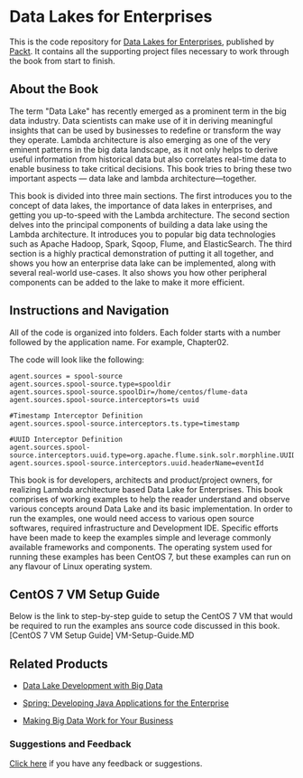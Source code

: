 # Data Lakes for Enterprises
This is the code repository for [Data Lakes for Enterprises](https://www.packtpub.com/big-data-and-business-intelligence/data-lakes-enterprises?utm_source=github&utm_medium=repository&utm_campaign=9781787281349), published by [Packt](https://www.packtpub.com/?utm_source=github). It contains all the supporting project files necessary to work through the book from start to finish.
## About the Book
The term "Data Lake" has recently emerged as a prominent term in the big data industry. Data scientists can make use of it in deriving meaningful insights that can be used by businesses to redefine or transform the way they operate. Lambda architecture is also emerging as one of the very eminent patterns in the big data landscape, as it not only helps to derive useful information from historical data but also correlates real-time data to enable business to take critical decisions. This book tries to bring these two important aspects — data lake and lambda architecture—together.

This book is divided into three main sections. The first introduces you to the concept of data lakes, the importance of data lakes in enterprises, and getting you up-to-speed with the Lambda architecture. The second section delves into the principal components of building a data lake using the Lambda architecture. It introduces you to popular big data technologies such as Apache Hadoop, Spark, Sqoop, Flume, and ElasticSearch. The third section is a highly practical demonstration of putting it all together, and shows you how an enterprise data lake can be implemented, along with several real-world use-cases. It also shows you how other peripheral components can be added to the lake to make it more efficient.


## Instructions and Navigation
All of the code is organized into folders. Each folder starts with a number followed by the application name. For example, Chapter02.



The code will look like the following:
```
agent.sources = spool-source
agent.sources.spool-source.type=spooldir
agent.sources.spool-source.spoolDir=/home/centos/flume-data
agent.sources.spool-source.interceptors=ts uuid

#Timestamp Interceptor Definition
agent.sources.spool-source.interceptors.ts.type=timestamp

#UUID Interceptor Definition
agent.sources.spool-source.interceptors.uuid.type=org.apache.flume.sink.solr.morphline.UUIDInterceptor$Builder
agent.sources.spool-source.interceptors.uuid.headerName=eventId
```

This book is for developers, architects and product/project owners, for realizing Lambda architecture based Data Lake for Enterprises. This book comprises of working examples to help the reader understand and observe various concepts around Data Lake and its basic implementation. In order to run the examples, one would need access to various open source softwares, required infrastructure and Development IDE. Specific efforts have been made to keep the examples simple and leverage commonly available frameworks and components. The operating system used for running these examples has been CentOS 7, but these examples can run on any flavour of Linux operating system.

## CentOS 7 VM Setup Guide
Below is the link to step-by-step guide to setup the CentOS 7 VM that would be required to run the examples ans source code discussed in this book.
[CentOS 7 VM Setup Guide] VM-Setup-Guide.MD

## Related Products
* [Data Lake Development with Big Data](https://www.packtpub.com/big-data-and-business-intelligence/data-lake-development-big-data?utm_source=github&utm_medium=repository&utm_campaign=9781785888083)

* [Spring: Developing Java Applications for the Enterprise](https://www.packtpub.com/web-development/spring-developing-java-applications-enterprise?utm_source=github&utm_medium=repository&utm_campaign=9781787127555)

* [Making Big Data Work for Your Business](https://www.packtpub.com/business/making-big-data-work-your-business?utm_source=github&utm_medium=repository&utm_campaign=9781783000982)

### Suggestions and Feedback
[Click here](https://docs.google.com/forms/d/e/1FAIpQLSe5qwunkGf6PUvzPirPDtuy1Du5Rlzew23UBp2S-P3wB-GcwQ/viewform) if you have any feedback or suggestions.

